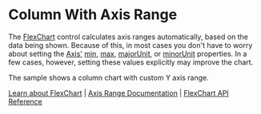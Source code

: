 Column With Axis Range
======================

The [FlexChart](https://www.grapecity.com/wijmo/api/classes/wijmo_chart.flexchart.html) control calculates axis ranges automatically, based on the data being shown. Because of this, in most cases you don't have to worry about setting the [Axis'](https://www.grapecity.com/wijmo/api/classes/wijmo_chart.axis.html) [min](https://www.grapecity.com/wijmo/api/classes/wijmo_chart.axis.html#min), [max](https://www.grapecity.com/wijmo/api/classes/wijmo_chart.axis.html#max), [majorUnit](https://www.grapecity.com/wijmo/api/classes/wijmo_chart.axis.html#majorunit), or [minorUnit](https://www.grapecity.com/wijmo/api/classes/wijmo_chart.axis.html#minorunit) properties. In a few cases, however, setting these values explicitly may improve the chart.

The sample shows a column chart with custom Y axis range.

[Learn about FlexChart](https://www.grapecity.com/wijmo-flexchart) | [Axis Range Documentation](https://www.grapecity.com/wijmo/docs/Topics/Chart/Advanced/Axes/Basic-Settings) | [FlexChart API Reference](https://www.grapecity.com/wijmo/api/classes/wijmo_chart.flexchart.html)